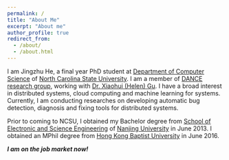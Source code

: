 ```yaml
---
permalink: /
title: "About Me"
excerpt: "About me"
author_profile: true
redirect_from: 
  - /about/
  - /about.html
---
```


I am Jingzhu He, a final year PhD student at [Department of Computer Science](https://www.csc.ncsu.edu) of [North Carolina State University](https://www.ncsu.edu). I am a member of [DANCE research group](http://dance.csc.ncsu.edu), working with [Dr. Xiaohui (Helen) Gu](https://www.csc.ncsu.edu/faculty/gu/). I have a broad interest in distributed systems, cloud computing and machine learning for systems. Currently, I am conducting researches on developing automatic bug detection, diagnosis and fixing tools for distributed systems. 

Prior to coming to NCSU, I obtained my Bachelor degree from [School of Electronic and Science Engineering](https://ese.nju.edu.cn/ese_en/main.htm) of [Nanjing University](https://www.nju.edu.cn/en/main.psp) in June 2013. I obtained an MPhil degree from [Hong Kong Baptist University](http://www.hkbu.edu.hk/eng/main/index.jsp) in June 2016. 

<i><b>I am on the job market now!</b></i>


